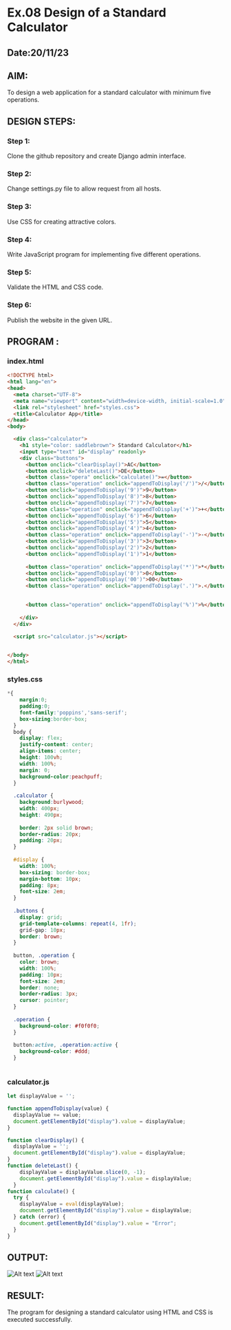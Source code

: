 # Ex.08 Design of a Standard Calculator
## Date:20/11/23

## AIM:
To design a web application for a standard calculator with minimum five operations.

## DESIGN STEPS:

### Step 1:
Clone the github repository and create Django admin interface.

### Step 2:
Change settings.py file to allow request from all hosts.

### Step 3:
Use CSS for creating attractive colors.

### Step 4:
Write JavaScript program for implementing five different operations.

### Step 5:
Validate the HTML and CSS code.

### Step 6:
Publish the website in the given URL.

## PROGRAM :
### index.html
```html
<!DOCTYPE html>
<html lang="en">
<head>
  <meta charset="UTF-8">
  <meta name="viewport" content="width=device-width, initial-scale=1.0">
  <link rel="stylesheet" href="styles.css">
  <title>Calculator App</title>
</head>
<body>

  <div class="calculator">
    <h1 style="color: saddlebrown"> Standard Calculator</h1>
    <input type="text" id="display" readonly>
    <div class="buttons">
      <button onclick="clearDisplay()">AC</button>
      <button onclick="deleteLast()">DE</button>
      <button class="opera" onclick="calculate()">=</button>
      <button class="operation" onclick="appendToDisplay('/')">/</button>
      <button onclick="appendToDisplay('9')">9</button>
      <button onclick="appendToDisplay('8')">8</button>
      <button onclick="appendToDisplay('7')">7</button>
      <button class="operation" onclick="appendToDisplay('+')">+</button>
      <button onclick="appendToDisplay('6')">6</button>
      <button onclick="appendToDisplay('5')">5</button>
      <button onclick="appendToDisplay('4')">4</button>
      <button class="operation" onclick="appendToDisplay('-')">-</button>
      <button onclick="appendToDisplay('3')">3</button>
      <button onclick="appendToDisplay('2')">2</button>
      <button onclick="appendToDisplay('1')">1</button>
    
      <button class="operation" onclick="appendToDisplay('*')">*</button>
      <button onclick="appendToDisplay('0')">0</button>
      <button onclick="appendToDisplay('00')">00</button>
      <button class="operation" onclick="appendToDisplay('.')">.</button>
      

      <button class="operation" onclick="appendToDisplay('%')">%</button>
      
    </div>
  </div>

  <script src="calculator.js"></script>
  

</body>
</html>

```

### styles.css
```css
*{
    margin:0;
    padding:0;
    font-family:'poppins','sans-serif';
    box-sizing:border-box;
  }
  body {
    display: flex;
    justify-content: center;
    align-items: center;
    height: 100vh;
    width: 100%;
    margin: 0;
    background-color:peachpuff;
  }
  
  .calculator {
    background:burlywood;
    width: 400px;
    height: 490px;
   
    border: 2px solid brown;
    border-radius: 20px;
    padding: 20px;
  }
  
  #display {
    width: 100%;
    box-sizing: border-box;
    margin-bottom: 10px;
    padding: 8px;
    font-size: 2em;
  }
  
  .buttons {
    display: grid;
    grid-template-columns: repeat(4, 1fr);
    grid-gap: 10px;
    border: brown;
  }
  
  button, .operation {
    color: brown;
    width: 100%;
    padding: 10px;
    font-size: 2em;
    border: none;
    border-radius: 3px;
    cursor: pointer;
  }
  
  .operation {
    background-color: #f0f0f0;
  }
  
  button:active, .operation:active {
    background-color: #ddd;
  }
  
```

### calculator.js
```js
let displayValue = '';

function appendToDisplay(value) {
  displayValue += value;
  document.getElementById("display").value = displayValue;
}

function clearDisplay() {
  displayValue = '';
  document.getElementById("display").value = displayValue;
}
function deleteLast() {
    displayValue = displayValue.slice(0, -1);
    document.getElementById("display").value = displayValue;
  }
function calculate() {
  try {
    displayValue = eval(displayValue);
    document.getElementById("display").value = displayValue;
  } catch (error) {
    document.getElementById("display").value = "Error";
  }
}

```
## OUTPUT:
![Alt text](image-1.png)
![Alt text](image-2.png)


## RESULT:
The program for designing a standard calculator using HTML and CSS is executed successfully.
